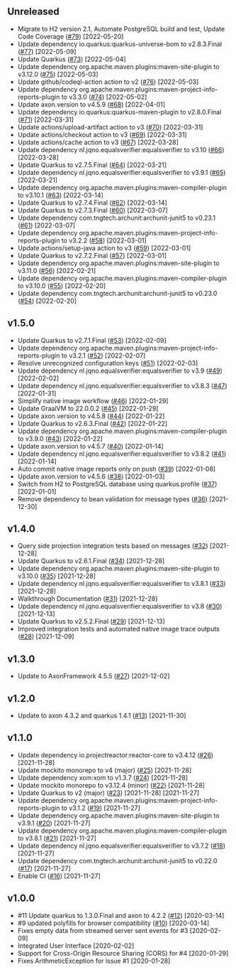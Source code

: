 ## Unreleased
  - Migrate to H2 version 2.1, Automate PostgreSQL build and test, Update Code Coverage
  ([#79](https://github.com/JohT/showcase-quarkus-eventsourcing/pull/79))
  [2022-05-20]
  - Update dependency io.quarkus:quarkus-universe-bom to v2.8.3.Final
  ([#77](https://github.com/JohT/showcase-quarkus-eventsourcing/pull/77))
  [2022-05-09]
  - Update Quarkus
  ([#73](https://github.com/JohT/showcase-quarkus-eventsourcing/pull/73))
  [2022-05-04]
  - Update dependency org.apache.maven.plugins:maven-site-plugin to v3.12.0
  ([#75](https://github.com/JohT/showcase-quarkus-eventsourcing/pull/75))
  [2022-05-03]
  - Update github/codeql-action action to v2
  ([#76](https://github.com/JohT/showcase-quarkus-eventsourcing/pull/76))
  [2022-05-03]
  - Update dependency org.apache.maven.plugins:maven-project-info-reports-plugin to v3.3.0
  ([#74](https://github.com/JohT/showcase-quarkus-eventsourcing/pull/74))
  [2022-05-02]
  - Update axon.version to v4.5.9
  ([#68](https://github.com/JohT/showcase-quarkus-eventsourcing/pull/68))
  [2022-04-01]
  - Update dependency io.quarkus:quarkus-maven-plugin to v2.8.0.Final
  ([#71](https://github.com/JohT/showcase-quarkus-eventsourcing/pull/71))
  [2022-03-31]
  - Update actions/upload-artifact action to v3
  ([#70](https://github.com/JohT/showcase-quarkus-eventsourcing/pull/70))
  [2022-03-31]
  - Update actions/checkout action to v3
  ([#69](https://github.com/JohT/showcase-quarkus-eventsourcing/pull/69))
  [2022-03-31]
  - Update actions/cache action to v3
  ([#67](https://github.com/JohT/showcase-quarkus-eventsourcing/pull/67))
  [2022-03-28]
  - Update dependency nl.jqno.equalsverifier:equalsverifier to v3.10
  ([#66](https://github.com/JohT/showcase-quarkus-eventsourcing/pull/66))
  [2022-03-28]
  - Update Quarkus to v2.7.5.Final
  ([#64](https://github.com/JohT/showcase-quarkus-eventsourcing/pull/64))
  [2022-03-21]
  - Update dependency nl.jqno.equalsverifier:equalsverifier to v3.9.1
  ([#65](https://github.com/JohT/showcase-quarkus-eventsourcing/pull/65))
  [2022-03-21]
  - Update dependency org.apache.maven.plugins:maven-compiler-plugin to v3.10.1
  ([#63](https://github.com/JohT/showcase-quarkus-eventsourcing/pull/63))
  [2022-03-14]
  - Update Quarkus to v2.7.4.Final
  ([#62](https://github.com/JohT/showcase-quarkus-eventsourcing/pull/62))
  [2022-03-14]
  - Update Quarkus to v2.7.3.Final
  ([#60](https://github.com/JohT/showcase-quarkus-eventsourcing/pull/60))
  [2022-03-07]
  - Update dependency com.tngtech.archunit:archunit-junit5 to v0.23.1
  ([#61](https://github.com/JohT/showcase-quarkus-eventsourcing/pull/61))
  [2022-03-07]
  - Update dependency org.apache.maven.plugins:maven-project-info-reports-plugin to v3.2.2
  ([#58](https://github.com/JohT/showcase-quarkus-eventsourcing/pull/58))
  [2022-03-01]
  - Update actions/setup-java action to v3
  ([#59](https://github.com/JohT/showcase-quarkus-eventsourcing/pull/59))
  [2022-03-01]
  - Update Quarkus to v2.7.2.Final
  ([#57](https://github.com/JohT/showcase-quarkus-eventsourcing/pull/57))
  [2022-03-01]
  - Update dependency org.apache.maven.plugins:maven-site-plugin to v3.11.0
  ([#56](https://github.com/JohT/showcase-quarkus-eventsourcing/pull/56))
  [2022-02-21]
  - Update dependency org.apache.maven.plugins:maven-compiler-plugin to v3.10.0
  ([#55](https://github.com/JohT/showcase-quarkus-eventsourcing/pull/55))
  [2022-02-20]
  - Update dependency com.tngtech.archunit:archunit-junit5 to v0.23.0
  ([#54](https://github.com/JohT/showcase-quarkus-eventsourcing/pull/54))
  [2022-02-20]
## v1.5.0
  - Update Quarkus to v2.7.1.Final
  ([#53](https://github.com/JohT/showcase-quarkus-eventsourcing/pull/53))
  [2022-02-09]
  - Update dependency org.apache.maven.plugins:maven-project-info-reports-plugin to v3.2.1
  ([#52](https://github.com/JohT/showcase-quarkus-eventsourcing/pull/52))
  [2022-02-07]
  - Resolve unrecognized configuration keys
  ([#51](https://github.com/JohT/showcase-quarkus-eventsourcing/pull/51))
  [2022-02-03]
  - Update dependency nl.jqno.equalsverifier:equalsverifier to v3.9
  ([#49](https://github.com/JohT/showcase-quarkus-eventsourcing/pull/49))
  [2022-02-02]
  - Update dependency nl.jqno.equalsverifier:equalsverifier to v3.8.3
  ([#47](https://github.com/JohT/showcase-quarkus-eventsourcing/pull/47))
  [2022-01-31]
  - Simplify native image workflow
  ([#46](https://github.com/JohT/showcase-quarkus-eventsourcing/pull/46))
  [2022-01-29]
  - Update GraalVM to 22.0.0.2
  ([#45](https://github.com/JohT/showcase-quarkus-eventsourcing/pull/45))
  [2022-01-29]
  - Update axon.version to v4.5.8
  ([#44](https://github.com/JohT/showcase-quarkus-eventsourcing/pull/44))
  [2022-01-22]
  - Update Quarkus to v2.6.3.Final
  ([#42](https://github.com/JohT/showcase-quarkus-eventsourcing/pull/42))
  [2022-01-22]
  - Update dependency org.apache.maven.plugins:maven-compiler-plugin to v3.9.0
  ([#43](https://github.com/JohT/showcase-quarkus-eventsourcing/pull/43))
  [2022-01-22]
  - Update axon.version to v4.5.7
  ([#40](https://github.com/JohT/showcase-quarkus-eventsourcing/pull/40))
  [2022-01-14]
  - Update dependency nl.jqno.equalsverifier:equalsverifier to v3.8.2
  ([#41](https://github.com/JohT/showcase-quarkus-eventsourcing/pull/41))
  [2022-01-14]
  - Auto commit native image reports only on push
  ([#39](https://github.com/JohT/showcase-quarkus-eventsourcing/pull/39))
  [2022-01-08]
  - Update axon.version to v4.5.6
  ([#38](https://github.com/JohT/showcase-quarkus-eventsourcing/pull/38))
  [2022-01-03]
  - Switch from H2 to PostgreSQL database using quarkus.profile
  ([#37](https://github.com/JohT/showcase-quarkus-eventsourcing/pull/37))
  [2022-01-01]
  - Remove dependency to bean validation for message types
  ([#36](https://github.com/JohT/showcase-quarkus-eventsourcing/pull/36))
  [2021-12-30]
## v1.4.0
  - Query side projection integration tests based on messages
  ([#32](https://github.com/JohT/showcase-quarkus-eventsourcing/pull/32))
  [2021-12-28]
  - Update Quarkus to v2.6.1.Final
  ([#34](https://github.com/JohT/showcase-quarkus-eventsourcing/pull/34))
  [2021-12-28]
  - Update dependency org.apache.maven.plugins:maven-site-plugin to v3.10.0
  ([#35](https://github.com/JohT/showcase-quarkus-eventsourcing/pull/35))
  [2021-12-28]
  - Update dependency nl.jqno.equalsverifier:equalsverifier to v3.8.1
  ([#33](https://github.com/JohT/showcase-quarkus-eventsourcing/pull/33))
  [2021-12-28]
  - Walkthrough Documentation
  ([#31](https://github.com/JohT/showcase-quarkus-eventsourcing/pull/31))
  [2021-12-28]
  - Update dependency nl.jqno.equalsverifier:equalsverifier to v3.8
  ([#30](https://github.com/JohT/showcase-quarkus-eventsourcing/pull/30))
  [2021-12-13]
  - Update Quarkus to v2.5.2.Final
  ([#29](https://github.com/JohT/showcase-quarkus-eventsourcing/pull/29))
  [2021-12-13]
  - Improved integration tests and automated native image trace outputs
  ([#28](https://github.com/JohT/showcase-quarkus-eventsourcing/pull/28))
  [2021-12-09]
## v1.3.0
  - Update to AxonFramework 4.5.5
  ([#27](https://github.com/JohT/showcase-quarkus-eventsourcing/pull/27))
  [2021-12-02]
## v1.2.0
  - Update to axon 4.3.2 and quarkus 1.4.1
  ([#13](https://github.com/JohT/showcase-quarkus-eventsourcing/pull/13))
  [2021-11-30]
## v1.1.0
  - Update dependency io.projectreactor:reactor-core to v3.4.12
  ([#26](https://github.com/JohT/showcase-quarkus-eventsourcing/pull/26))
  [2021-11-28]
  - Update mockito monorepo to v4 (major)
  ([#25](https://github.com/JohT/showcase-quarkus-eventsourcing/pull/25))
  [2021-11-28]
  - Update dependency xom:xom to v1.3.7
  ([#24](https://github.com/JohT/showcase-quarkus-eventsourcing/pull/24))
  [2021-11-28]
  - Update mockito monorepo to v3.12.4 (minor)
  ([#22](https://github.com/JohT/showcase-quarkus-eventsourcing/pull/22))
  [2021-11-28]
  - Update Quarkus to v2 (major)
  ([#23](https://github.com/JohT/showcase-quarkus-eventsourcing/pull/23))
  [2021-11-28]
  [2021-11-27]
  - Update dependency org.apache.maven.plugins:maven-project-info-reports-plugin to v3.1.2
  ([#19](https://github.com/JohT/showcase-quarkus-eventsourcing/pull/19))
  [2021-11-27]
  - Update dependency org.apache.maven.plugins:maven-site-plugin to v3.9.1
  ([#20](https://github.com/JohT/showcase-quarkus-eventsourcing/pull/20))
  [2021-11-27]
  - Update dependency org.apache.maven.plugins:maven-compiler-plugin to v3.8.1
  ([#21](https://github.com/JohT/showcase-quarkus-eventsourcing/pull/21))
  [2021-11-27]
  - Update dependency nl.jqno.equalsverifier:equalsverifier to v3.7.2
  ([#18](https://github.com/JohT/showcase-quarkus-eventsourcing/pull/18))
  [2021-11-27]
  - Update dependency com.tngtech.archunit:archunit-junit5 to v0.22.0
  ([#17](https://github.com/JohT/showcase-quarkus-eventsourcing/pull/17))
  [2021-11-27]
  - Enable CI
  ([#16](https://github.com/JohT/showcase-quarkus-eventsourcing/pull/16))
  [2021-11-27]
## v1.0.0
  - #11 Update quarkus to 1.3.0.Final and axon to 4.2.2
  ([#12](https://github.com/JohT/showcase-quarkus-eventsourcing/pull/12))
  [2020-03-14]
  - #9 updated polyfills for browser compatibility
  ([#10](https://github.com/JohT/showcase-quarkus-eventsourcing/pull/10))
  [2020-03-14]
  - Fixes empty data from streamed server sent events for #3
  [2020-02-09]
  - Integrated User Interface
  [2020-02-02]
  - Support for Cross-Origin Resource Sharing (CORS) for #4
  [2020-01-29]
  - Fixes ArithmeticException for issue #1
  [2020-01-28]
